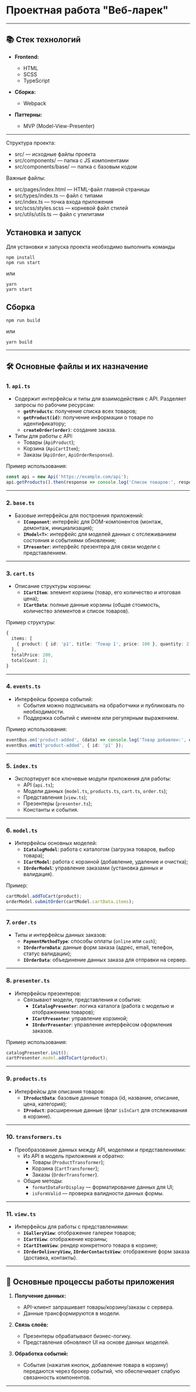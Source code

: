 # Проектная работа "Веб-ларек"

---

## 📚 Стек технологий

- **Frontend:**
    - HTML
    - SCSS
    - TypeScript

- **Сборка:**
    - Webpack

- **Паттерны:**
    - MVP (Model-View-Presenter)

---

Структура проекта:
- src/ — исходные файлы проекта
- src/components/ — папка с JS компонентами
- src/components/base/ — папка с базовым кодом

Важные файлы:
- src/pages/index.html — HTML-файл главной страницы
- src/types/index.ts — файл с типами
- src/index.ts — точка входа приложения
- src/scss/styles.scss — корневой файл стилей
- src/utils/utils.ts — файл с утилитами

## Установка и запуск
Для установки и запуска проекта необходимо выполнить команды

```
npm install
npm run start
```

или

```
yarn
yarn start
```
## Сборка

```
npm run build
```

или

```
yarn build
```
---

## 🛠 Основные файлы и их назначение

### 1. **`api.ts`**
- Содержит интерфейсы и типы для взаимодействия с API. Разделяет запросы по рабочим ресурсам:
    - **`getProducts`**: получение списка всех товаров;
    - **`getProduct(id)`**: получение информации о товаре по идентификатору;
    - **`createOrder(order)`**: создание заказа.
- Типы для работы с API:
    - Товары (`ApiProduct`);
    - Корзина (`ApiCartItem`);
    - Заказы (`ApiOrder`, `ApiOrderResponse`).

Пример использования:
```typescript
const api = new Api('https://example.com/api');
api.getProducts().then(response => console.log('Список товаров:', response.items));
```

---

### 2. **`base.ts`**
- Базовые интерфейсы для построения приложений:
    - **`IComponent`**: интерфейс для DOM-компонентов (монтаж, демонтаж, инициализация);
    - **`IModel<T>`**: интерфейс для моделей данных с отслеживанием состояния и событиями обновления;
    - **`IPresenter`**: интерфейс презентера для связи модели с представлением.

---

### 3. **`cart.ts`**
- Описание структуры корзины:
    - **`ICartItem`**: элемент корзины (товар, его количество и итоговая цена);
    - **`ICartData`**: полные данные корзины (общая стоимость, количество элементов и список товаров).

Пример структуры:
```typescript
{
  items: [
    { product: { id: 'p1', title: 'Товар 1', price: 100 }, quantity: 2, price: 200 }
  ],
  totalPrice: 200,
  totalCount: 2;
}
```

---

### 4. **`events.ts`**
- Интерфейсы брокера событий:
    - События можно подписывать на обработчики и публиковать по необходимости.
    - Поддержка событий с именем или регулярным выражением.

Пример использования:
```typescript
eventBus.on('product-added', (data) => console.log('Товар добавлен:', data));
eventBus.emit('product-added', { id: 'p1' });
```

---

### 5. **`index.ts`**
- Экспортирует все ключевые модули приложения для работы:
    - API (`api.ts`);
    - Модели данных (`model.ts`, `products.ts`, `cart.ts`, `order.ts`);
    - Представления (`view.ts`);
    - Презентеры (`presenter.ts`);
    - Константы и события.

---

### 6. **`model.ts`**
- Интерфейсы основных моделей:
    - **`ICatalogModel`**: работа с каталогом (загрузка товаров, выбор товара);
    - **`ICartModel`**: работа с корзиной (добавление, удаление и очистка);
    - **`IOrderModel`**: управление заказами (установка данных и валидация).

Пример:
```typescript
cartModel.addToCart(product);
orderModel.submitOrder(cartModel.cartData.items);
```

---

### 7. **`order.ts`**
- Типы и интерфейсы данных заказов:
    - **`PaymentMethodType`**: способы оплаты (`online` или `cash`);
    - **`IOrderFormData`**: данные форм заказа (адрес, email, телефон, статус валидации);
    - **`IOrderData`**: объединение данных заказа для отправки на сервер.

---

### 8. **`presenter.ts`**
- Интерфейсы презентеров:
    - Связывают модели, представления и события:
        - **`ICatalogPresenter`**: логика каталога (работа с моделью и отображением товаров);
        - **`ICartPresenter`**: управление корзиной;
        - **`IOrderPresenter`**: управление интерфейсом оформления заказов.

Пример использования:
```typescript
catalogPresenter.init();
cartPresenter.model.addToCart(product);
```

---

### 9. **`products.ts`**
- Интерфейсы для описания товаров:
    - **`IProductData`**: базовые данные товара (id, название, описание, цена, категория);
    - **`IProduct`**: расширенные данные (флаг `isInCart` для отслеживания в корзине).

---

### 10. **`transformers.ts`**
- Преобразование данных между API, моделями и представлениями:
    - Из API в модель приложения и обратно:
        - Товары (`ProductTransformer`);
        - Корзина (`CartTransformer`);
        - Заказы (`OrderTransformer`).
    - Общие методы:
        - `formatDataForDisplay` — форматирование данных для UI;
        - `isFormValid` — проверка валидности данных формы.

---

### 11. **`view.ts`**
- Интерфейсы для работы с представлениями:
    - **`IGalleryView`**: отображение галереи товаров;
    - **`ICartView`**: отображение корзины;
    - **`ICartItemView`**: рендер конкретного товара в корзине;
    - **`IOrderDeliveryView`, `IOrderContactsView`**: отображение форм заказа (доставка, контакты).

---

## 🔄 Основные процессы работы приложения

1. **Получение данных:**
    - API-клиент запрашивает товары/корзину/заказы с сервера.
    - Данные трансформируются в модели.

2. **Связь слоёв:**
    - Презентеры обрабатывают бизнес-логику.
    - Представления обновляют UI на основе данных моделей.

3. **Обработка событий:**
    - События (нажатия кнопок, добавление товара в корзину) передаются через брокер событий, что обеспечивает слабую связанность компонентов.

---
